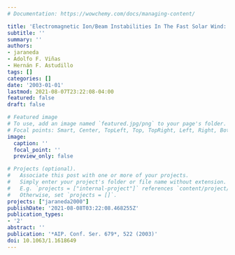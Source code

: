 ```yaml
---
# Documentation: https://wowchemy.com/docs/managing-content/

title: 'Electromagnetic Ion/Beam Instabilities In The Fast Solar Wind: Proton Core  Temperature Anisotropy Effects On The Relative Drift Speed And Ion Heating'
subtitle: ''
summary: ''
authors:
- jaraneda
- Adolfo F. Viñas
- Hernán F. Astudillo
tags: []
categories: []
date: '2003-01-01'
lastmod: 2021-08-07T23:22:08-04:00
featured: false
draft: false

# Featured image
# To use, add an image named `featured.jpg/png` to your page's folder.
# Focal points: Smart, Center, TopLeft, Top, TopRight, Left, Right, BottomLeft, Bottom, BottomRight.
image:
  caption: ''
  focal_point: ''
  preview_only: false

# Projects (optional).
#   Associate this post with one or more of your projects.
#   Simply enter your project's folder or file name without extension.
#   E.g. `projects = ["internal-project"]` references `content/project/deep-learning/index.md`.
#   Otherwise, set `projects = []`.
projects: ["jaraneda2000"]
publishDate: '2021-08-08T03:22:08.468255Z'
publication_types:
- '2'
abstract: ''
publication: '*AIP. Conf. Ser. 679*, 522 (2003)'
doi: 10.1063/1.1618649
---
```

